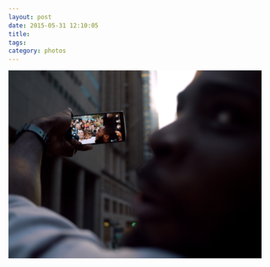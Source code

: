 ```yaml
---
layout: post
date: 2015-05-31 12:10:05
title: 
tags:
category: photos
---
```


![title](/assets/photoblog/manhattanhendge-selfie.jpg)